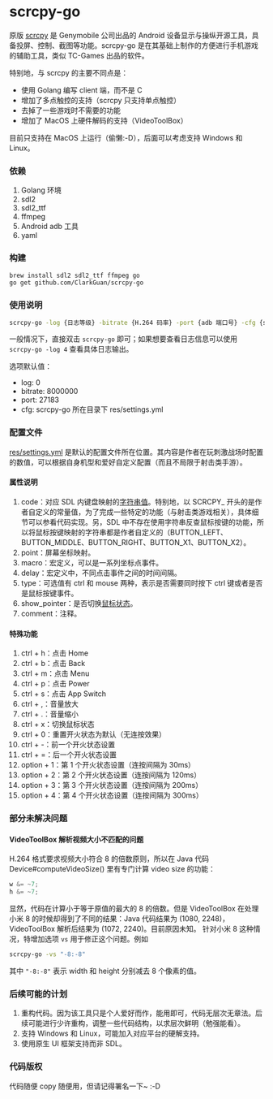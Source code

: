 # scrcpy-go
原版 [scrcpy](https://github.com/Genymobile/scrcpy) 是 Genymobile 公司出品的 Android 设备显示与操纵开源工具，具备投屏、控制、截图等功能。scrcpy-go 是在其基础上制作的方便进行手机游戏的辅助工具，类似 TC-Games 出品的软件。

特别地，与 scrcpy 的主要不同点是：

* 使用 Golang 编写 client 端，而不是 C
* 增加了多点触控的支持（scrcpy 只支持单点触控）
* 去掉了一些游戏时不需要的功能
* 增加了 MacOS 上硬件解码的支持（VideoToolBox）

目前只支持在 MacOS 上运行（偷懒:-D），后面可以考虑支持 Windows 和 Linux。

### 依赖
1. Golang 环境
2. sdl2
3. sdl2_ttf
4. ffmpeg
5. Android adb 工具
6. yaml

### 构建
```bash
brew install sdl2 sdl2_ttf ffmpeg go
go get github.com/ClarkGuan/scrcpy-go
```

### 使用说明
```bash
scrcpy-go -log {日志等级} -bitrate {H.264 码率} -port {adb 端口号} -cfg {settings.yml 配置文件路径}
```

一般情况下，直接双击 `scrcpy-go` 即可；如果想要查看日志信息可以使用 `scrcpy-go -log 4` 查看具体日志输出。

选项默认值：
* log: 0
* bitrate: 8000000
* port: 27183
* cfg: scrcpy-go 所在目录下 res/settings.yml

### 配置文件
[res/settings.yml](res/settings-s6edge.yml) 是默认的配置文件所在位置。其内容是作者在玩刺激战场时配置的数值，可以根据自身机型和爱好自定义配置（而且不局限于射击类手游）。

#### 属性说明
1. code：对应 SDL 内键盘映射的[字符串值](https://wiki.libsdl.org/SDL_Keycode?highlight=%28%5CbCategoryEnum%5Cb%29%7C%28CategoryKeyboard%29)。特别地，以 SCRCPY_ 开头的是作者自定义的常量值，为了完成一些特定的功能（与射击类游戏相关），具体细节可以参看代码实现。另，SDL 中不存在使用字符串反查鼠标按键的功能，所以将鼠标按键映射的字符串都是作者自定义的（BUTTON_LEFT、BUTTON_MIDDLE、BUTTON_RIGHT、BUTTON_X1、BUTTON_X2）。
2. point：屏幕坐标映射。
3. macro：宏定义，可以是一系列坐标点事件。
4. delay：宏定义中，不同点击事件之间的时间间隔。
5. type：可选值有 ctrl 和 mouse 两种，表示是否需要同时按下 ctrl 键或者是否是鼠标按键事件。
6. show_pointer：是否切换[鼠标状态](https://wiki.libsdl.org/SDL_SetRelativeMouseMode?highlight=%28%5CbCategoryMouse%5Cb%29%7C%28CategoryEnum%29%7C%28CategoryStruct%29)。
7. comment：注释。

#### 特殊功能
1. ctrl + h：点击 Home
2. ctrl + b：点击 Back
3. ctrl + m：点击 Menu
4. ctrl + p：点击 Power
5. ctrl + s：点击 App Switch
6. ctrl + ,：音量放大
7. ctrl + .：音量缩小
8. ctrl + x：切换鼠标状态
9. ctrl + 0：重置开火状态为默认（无连按效果）
10. ctrl + -：前一个开火状态设置
11. ctrl + =：后一个开火状态设置
12. option + 1：第 1 个开火状态设置（连按间隔为 30ms）
13. option + 2：第 2 个开火状态设置（连按间隔为 120ms）
14. option + 3：第 3 个开火状态设置（连按间隔为 200ms）
15. option + 4：第 4 个开火状态设置（连按间隔为 300ms）

### 部分未解决问题

#### VideoToolBox 解析视频大小不匹配的问题

  H.264 格式要求视频大小符合 8 的倍数原则，所以在 Java 代码 Device#computeVideoSize() 里有专门计算 video size 的功能：
  
  ```java
  w &= ~7;
  h &= ~7;
  ```
  
  显然，代码在计算小于等于原值的最大的 8 的倍数。但是 VideoToolBox 在处理小米 8 的时候却得到了不同的结果：Java 代码结果为 (1080, 2248)，VideoToolBox 解析后结果为 (1072, 2240)。目前原因未知。
  针对小米 8 这种情况，特增加选项 `vs` 用于修正这个问题。例如
  
  ```bash
  scrcpy-go -vs "-8:-8"
  ```
  
  其中 `"-8:-8"` 表示 width 和 height 分别减去 8 个像素的值。


### 后续可能的计划
1. 重构代码。因为该工具只是个人爱好而作，能用即可，代码无层次无章法。后续可能进行少许重构，调整一些代码结构，以求层次鲜明（勉强能看）。
2. 支持 Windows 和 Linux，可能加入对应平台的硬解支持。
3. 使用原生 UI 框架支持而非 SDL。

### 代码版权
代码随便 copy 随便用，但请记得署名一下~ :-D


